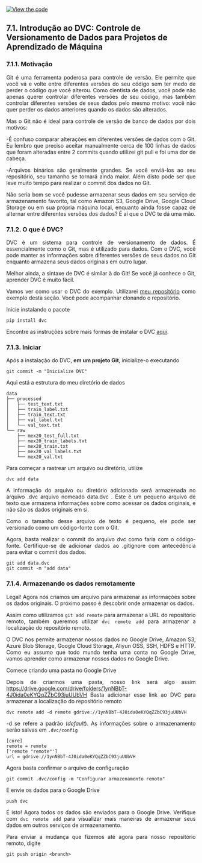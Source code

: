 [![View the code](https://img.shields.io/badge/GitHub-Visualizar_codigo-blue?logo=GitHub)](https://github.com/HenriqueAJNB/data-science-escalavel/tree/main/book)


## 7.1. Introdução ao DVC: Controle de Versionamento de Dados para Projetos de Aprendizado de Máquina

<div style="text-align: justify">

<!---figura "Photo by Franki Chamaki on Unsplash" -->

### 7.1.1. Motivação

Git é uma ferramenta poderosa para controle de versão. Ele permite que você vá e volte entre diferentes versões do seu código sem ter medo de perder o código que você alterou. Como cientista de dados, você pode não apenas querer controlar diferentes versões de seu código, mas também controlar diferentes versões de seus dados pelo mesmo motivo: você não quer perder os dados anteriores quando os dados são alterados.

Mas o Git não é ideal para controle de versão de banco de dados por dois motivos:

-É confuso comparar alterações em diferentes versões de dados com o Git. Eu lembro que preciso aceitar manualmente cerca de 100 linhas de dados que foram alteradas entre 2 commits quando utilizei git pull e foi uma dor de cabeça.

-Arquivos binários são geralmente grandes. Se você enviá-los ao seu repositório, seu tamanho se tornará ainda maior. Além disto pode ser que leve muito tempo para realizar o commit dos dados no Git.

Não seria bom se você pudesse armazenar seus dados em seu serviço de armazenamento favorito, tal como Amazon S3, Google Drive, Google Cloud Storage ou em sua própria máquina local, enquanto ainda fosse capaz de alternar entre diferentes versões dos dados? É aí que o DVC te dá uma mão.

### 7.1.2. O que é DVC?

DVC é um sistema para controle de versionamento de dados. É essencialmente como o Git, mas é utilizado para dados. Com o DVC, você pode manter as informações sobre diferentes versões de seus dados no Git enquanto armazena seus dados originais em outro lugar.

Melhor ainda, a sintaxe de DVC é similar à do Git! Se você já conhece o Git, aprender DVC é muito fácil.

Vamos ver como usar o DVC do exemplo. Utilizarei <a href='https://github.com/khuyentran1401/Machine-learning-pipeline'>meu repositório</a> como exemplo desta seção. Você pode acompanhar clonando o repositório.

Inicie instalando o pacote

```
pip install dvc
```

Encontre as instruções sobre mais formas de instalar o DVC <a href='https://dvc.org/doc/install'>aqui</a>.

### 7.1.3. Iniciar

Após a instalação do DVC, <b>em um projeto Git</b>, inicialize-o executando

```
git commit -m "Inicialize DVC"
```

Aqui está a estrutura do meu diretório de dados

```
data
├── processed
│   ├── test_text.txt
│   ├── train_label.txt
│   ├── train_text.txt
│   ├── val_label.txt
│   └── val_text.txt
└── raw
    ├── mex20_test_full.txt
    ├── mex20_train_labels.txt
    ├── mex20_train.txt
    ├── mex20_val_labels.txt
    └── mex20_val.txt
```

Para começar a rastrear um arquivo ou diretório, utilize

```
dvc add data
```

A informação do arquivo ou diretório adicionado será armazenada no arquivo .dvc arquivo nomeado data.dvc . Este é um pequeno arquivo de texto que armazena informações sobre como acessar os dados originais, e não são os dados originais em si.

Como o tamanho desse arquivo de texto é pequeno, ele pode ser versionado como um código-fonte com o Git.

Agora, basta realizar o commit do arquivo dvc como faria com o código-fonte. Certifique-se de adicionar dados ao .gitignore com antecedência para evitar o commit dos dados.

```
git add data.dvc
git commit -m "add data"
```

### 7.1.4. Armazenando os dados remotamente


Legal! Agora nós criamos um arquivo para armazenar as informações sobre os dados originais. O próximo passo é descobrir onde armazenar os dados.

Assim como utilizamos `git add remote` para armazenar a URL do repositório remoto, também queremos utilizar `dvc remote add` para armazenar a localização do repositório remoto.

O DVC nos permite armazenar nossos dados no Google Drive, Amazon S3, Azure Blob Storage, Google Cloud Storage, Aliyun OSS, SSH, HDFS e HTTP. Como eu assumo que todo mundo tenha uma conta no Google Drive, vamos aprender como armazenar nossos dados no Google Drive.

Comece criando uma pasta no Google Drive

<!---figura do Google Drive-->


Depois de criarmos uma pasta, nosso link será algo assim <a>https://drive.google.com/drive/folders/1ynNBbT-4J0ida0eKYQqZZbC93juUUbVH</a>
Basta adicionar esse link ao DVC para armazenar a localização do repositório remoto

```
dvc remote add -d remote gdrive://1ynNBbT-4J0ida0eKYQqZZbC93juUUbVH
```

-d se refere a padrão (<i>default</i>). As informações sobre o armazenamento serão salvas em `.dvc/config`

```
[core]
remote = remote
['remote "remote"']
url = gdrive://1ynNBbT-4J0ida0eKYQqZZbC93juUUbVH
```

Agora basta confirmar o arquivo de configuração

```
git commit .dvc/config -m "Configurar armazenamento remoto"
```

E envie os dados para o Google Drive

```
push dvc
```

É isto! Agora todos os dados são enviados para o Google Drive. Verifique com `dvc remote add` para visualizar mais maneiras de armazenar seus dados em outros serviços de armazenamento.

Para enviar a mudança que fizemos até agora para nosso repositório remoto, digite

```
git push origin <branch>
```
